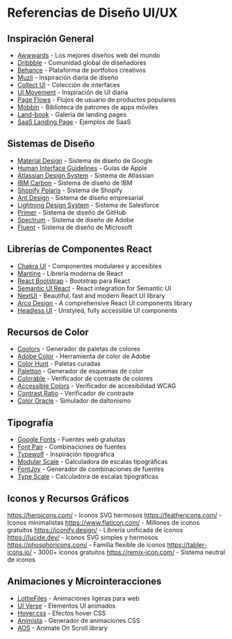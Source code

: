 # Referencias de Diseño UI/UX

## Inspiración General
- [Awwwards](https://www.awwwards.com/) - Los mejores diseños web del mundo
- [Dribbble](https://dribbble.com/) - Comunidad global de diseñadores
- [Behance](https://www.behance.net/) - Plataforma de portfolios creativos
- [Muzli](https://muzli.com/) - Inspiración diaria de diseño
- [Collect UI](https://collectui.com/) - Colección de interfaces
- [UI Movement](https://uimovement.com/) - Inspiración de UI diaria
- [Page Flows](https://pageflows.com/) - Flujos de usuario de productos populares
- [Mobbin](https://mobbin.com/) - Biblioteca de patrones de apps móviles
- [Land-book](https://land-book.com/) - Galería de landing pages
- [SaaS Landing Page](https://saaslandingpage.com/) - Ejemplos de SaaS

## Sistemas de Diseño
- [Material Design](https://material.io/design) - Sistema de diseño de Google
- [Human Interface Guidelines](https://developer.apple.com/design/human-interface-guidelines/) - Guías de Apple
- [Atlassian Design System](https://atlassian.design/) - Sistema de Atlassian
- [IBM Carbon](https://carbondesignsystem.com/) - Sistema de diseño de IBM
- [Shopify Polaris](https://polaris.shopify.com/) - Sistema de Shopify
- [Ant Design](https://ant.design/) - Sistema de diseño empresarial
- [Lightning Design System](https://www.lightningdesignsystem.com/) - Sistema de Salesforce
- [Primer](https://primer.style/) - Sistema de diseño de GitHub
- [Spectrum](https://spectrum.adobe.com/) - Sistema de diseño de Adobe
- [Fluent](https://www.microsoft.com/design/fluent/) - Sistema de diseño de Microsoft

## Librerías de Componentes React
- [Chakra UI](https://chakra-ui.com/) - Componentes modulares y accesibles
- [Mantine](https://mantine.dev/) - Librería moderna de React
- [React Bootstrap](https://react-bootstrap.github.io/) - Bootstrap para React
- [Semantic UI React](https://react.semantic-ui.com/) - React integration for Semantic UI
- [NextUI](https://nextui.org/) - Beautiful, fast and modern React UI library
- [Arco Design](https://arco.design/) - A comprehensive React UI components library
- [Headless UI](https://headlessui.com/) - Unstyled, fully accessible UI components

## Recursos de Color
- [Coolors](https://coolors.co/) - Generador de paletas de colores
- [Adobe Color](https://color.adobe.com/) - Herramienta de color de Adobe
- [Color Hunt](https://colorhunt.co/) - Paletas curadas
- [Paletton](https://paletton.com/) - Generador de esquemas de color
- [Colorable](https://colorable.jxnblk.com/) - Verificador de contraste de colores
- [Accessible Colors](https://accessible-colors.com/) - Verificador de accesibilidad WCAG
- [Contrast Ratio](https://contrast-ratio.com/) - Verificador de contraste
- [Color Oracle](https://colororacle.org/) - Simulador de daltonismo

## Tipografía
- [Google Fonts](https://fonts.google.com/) - Fuentes web gratuitas
- [Font Pair](https://fontpair.co/) - Combinaciones de fuentes
- [Typewolf](https://www.typewolf.com/) - Inspiración tipográfica
- [Modular Scale](https://www.modularscale.com/) - Calculadora de escalas tipográficas
- [FontJoy](https://fontjoy.com/) - Generador de combinaciones de fuentes
- [Type Scale](https://type-scale.com/) - Calculadora de escalas tipográficas

## Iconos y Recursos Gráficos
https://heroicons.com/ - Iconos SVG hermosos
https://feathericons.com/ - Iconos minimalistas
https://www.flaticon.com/ - Millones de iconos gratuitos
https://iconify.design/ - Librería unificada de iconos
https://lucide.dev/ - Iconos SVG simples y hermosos
https://phosphoricons.com/ - Familia flexible de iconos
https://tabler-icons.io/ - 3000+ iconos gratuitos
https://remix-icon.com/ - Sistema neutral de iconos

## Animaciones y Microinteracciones
- [LottieFiles](https://lottiefiles.com/) - Animaciones ligeras para web
- [UI Verse](https://uiverse.io/) - Elementos UI animados
- [Hover.css](https://ianlunn.github.io/Hover/) - Efectos hover CSS
- [Animista](https://animista.net/) - Generador de animaciones CSS
- [AOS](https://michalsnik.github.io/aos/) - Animate On Scroll library